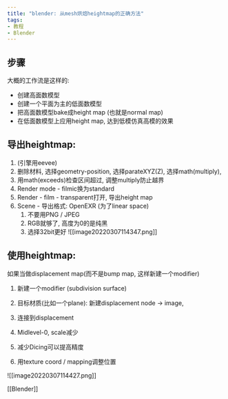 ```yaml
---
title: "blender: 从mesh烘焙heightmap的正确方法"
tags:
- 教程
- Blender
---
```


## 步骤

大概的工作流是这样的:
- 创建高面数模型
- 创建一个平面为主的低面数模型
- 把高面数模型bake成height map (也就是normal map)
- 在低面数模型上应用height map, 达到低模仿真高模的效果

  

## 导出heightmap:

1.  (引擎用eevee)
2.  删除材料, 选择geometry-position, 选择parateXYZ(Z), 选择math(multiply),
3.  用math(exceeds)检查区间超过, 调整multiply防止越界
4.  Render mode - filmic换为standard
5.  Render - film - transparent打开, 导出height map
6.  Scene - 导出格式: OpenEXR (为了linear space)
	1.  不要用PNG / JPEG
	2.  RGB就够了, 高度为0的是纯黑
	3.  选择32bit更好
![[image20220307114347.png]]

## 使用heightmap: 

如果当做displacement map(而不是bump map, 这样新建一个modifier)

1.  新建一个modifier (subdivision surface)
2.  目标材质(比如一个plane): 新建displacement node -> image,

1.  连接到displacement
2.  Midlevel-0, scale减少

4.  减少Dicing可以提高精度
5.  用texture coord / mapping调整位置

![[image20220307114427.png]]

[[Blender]]